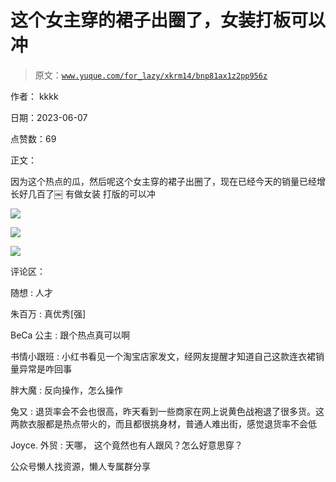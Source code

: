 # 这个女主穿的裙子出圈了，女装打板可以冲

> 原文：[`www.yuque.com/for_lazy/xkrm14/bnp81ax1z2pp956z`](https://www.yuque.com/for_lazy/xkrm14/bnp81ax1z2pp956z)



作者： kkkk



日期：2023-06-07



点赞数：69

<ne-hole id="ud2b68ef5" data-lake-id="ud2b68ef5">

正文：



因为这个热点的瓜，然后呢这个女主穿的裙子出圈了，现在已经今天的销量已经增长好几百了￼ 有做女装 打版的可以冲



![](img/e5c871595180b0b7c80abcd8d23eee0c.png)



![](img/735ae93e6dbf9e22679d093278c375f6.png)



![](img/1cef624cec979744157b2dfac229ff67.png)

<ne-hole id="ud9391946" data-lake-id="ud9391946">

评论区：



随想 : 人才



朱百万 : 真优秀[强]



BeCa 公主 : 跟个热点真可以啊



书情小跟班 : 小红书看见一个淘宝店家发文，经网友提醒才知道自己这款连衣裙销量异常是咋回事



胖大魔 : 反向操作，怎么操作



兔又 : 退货率会不会也很高，昨天看到一些商家在网上说黄色战袍退了很多货。这两款衣服都是热点带火的，而且都很挑身材，普通人难出街，感觉退货率不会低



Joyce. 外贸 : 天哪， 这个竟然也有人跟风？怎么好意思穿？

<ne-hole id="ueb936412" data-lake-id="ueb936412">

公众号懒人找资源，懒人专属群分享

</ne-hole></ne-hole></ne-hole>